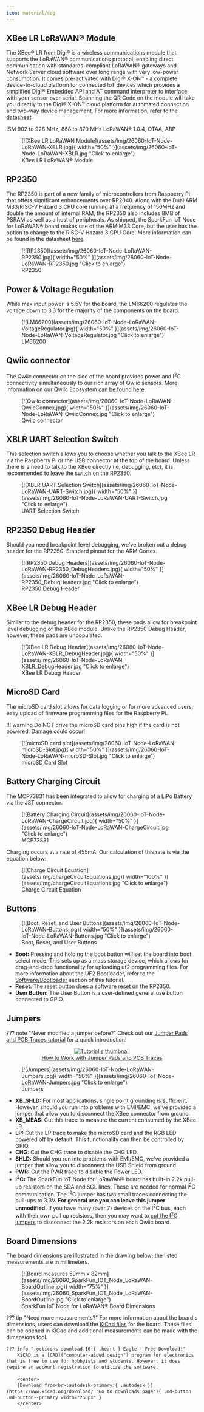 ```yaml
---
icon: material/cog
---
```


 
## XBee LR LoRaWAN® Module

The XBee® LR from Digi® is a wireless communications module that supports the LoRaWAN® communications protocol, enabling direct communication with standards-compliant LoRaWAN® gateways and Network Server cloud software over long range with very low-power consumption. It comes pre-activated with Digi® X-ON™ - a complete device-to-cloud platform for connected IoT devices which provides a simplified Digi® Embedded API and AT command interpreter to interface with your sensor over serial. Scanning the QR Code on the module will take you directly to the Digi® X-ON™ cloud platform for automated connection and two-way device management. For more information, refer to the [datasheet](assets/component_documentation/Digi-XBLR-Datasheet.pdf).


ISM 902 to 928 MHz, 868 to 870 MHz
LoRaWAN® 1.0.4, OTAA, ABP


<figure markdown>
[![XBee LR LoRaWAN Module](assets/img/26060-IoT-Node-LoRaWAN-XBLR.jpg){ width="50%" }](assets/img/26060-IoT-Node-LoRaWAN-XBLR.jpg "Click to enlarge")
<figcaption markdown>XBee LR LoRaWAN® Module</figcaption>
</figure>

## RP2350

The RP2350 is part of a new family of microcontrollers from Raspberry Pi that offers significant enhancements over RP2040. Along with the Dual ARM M33/RISC-V Hazard 3 CPU core running at a frequency of 150MHz and double the amount of internal RAM, the RP2350 also includes 8MB of PSRAM as well as a host of peripherals. As shipped, the SparkFun IoT Node for LoRaWAN® board makes use of the ARM M33 Core, but the user has the option to change to the RISC-V Hazard 3 CPU Core. More information can be found in the datasheet [here](assets/component_documentation/).

<figure markdown>
[![RP2350](assets/img/26060-IoT-Node-LoRaWAN-RP2350.jpg){ width="50%" }](assets/img/26060-IoT-Node-LoRaWAN-RP2350.jpg "Click to enlarge")
<figcaption markdown>RP2350</figcaption>
</figure>

## Power & Voltage Regulation

While max input power is 5.5V for the board, the LM66200 regulates the voltage down to 3.3 for the majority of the components on the board. 

<figure markdown>
[![LM66200](assets/img/26060-IoT-Node-LoRaWAN-VoltageRegulator.jpg){ width="50%" }](assets/img/26060-IoT-Node-LoRaWAN-VoltageRegulator.jpg "Click to enlarge")
<figcaption markdown>LM66200</figcaption>
</figure>

## Qwiic connector

The Qwiic connector on the side of the board provides power and I<sup>2</sup>C connectivity simultaneously to our rich array of Qwiic sensors. More information on our Qwiic Ecosystem [can be found here](https://www.sparkfun.com/qwiic). 


<figure markdown>
[![Qwiic connector](assets/img/26060-IoT-Node-LoRaWAN-QwiicConnex.jpg){ width="50%" }](assets/img/26060-IoT-Node-LoRaWAN-QwiicConnex.jpg "Click to enlarge")
<figcaption markdown>Qwiic connector</figcaption>
</figure>

## XBLR UART Selection Switch

This selection switch allows you to choose whether you talk to the XBee LR via the Raspberry Pi or the USB connector at the top of the board. Unless there is a need to talk to the XBee directly (ie, debugging, etc), it is recommended to leave the switch on the RP2350.

<figure markdown>
[![XBLR UART Selection Switch](assets/img/26060-IoT-Node-LoRaWAN-UART-Switch.jpg){ width="50%" }](assets/img/26060-IoT-Node-LoRaWAN-UART-Switch.jpg "Click to enlarge")
<figcaption markdown>UART Selection Switch</figcaption>
</figure>

## RP2350 Debug Header

Should you need breakpoint level debugging, we've broken out a debug header for the RP2350. Standard pinout for the ARM Cortex. 

<figure markdown>
[![RP2350 Debug Headers](assets/img/26060-IoT-Node-LoRaWAN-RP2350_DebugHeaders.jpg){ width="50%" }](assets/img/26060-IoT-Node-LoRaWAN-RP2350_DebugHeaders.jpg "Click to enlarge")
<figcaption markdown>RP2350 Debug Header</figcaption>
</figure>



## XBee LR Debug Header

Similar to the debug header for the RP2350, these pads allow for breakpoint level debugging of the XBee module. Unlike the RP2350 Debug Header, however, these pads are unpopulated. 

<figure markdown>
[![XBee LR Debug Header](assets/img/26060-IoT-Node-LoRaWAN-XBLR_DebugHeader.jpg){ width="50%" }](assets/img/26060-IoT-Node-LoRaWAN-XBLR_DebugHeader.jpg "Click to enlarge")
<figcaption markdown>XBee LR Debug Header</figcaption>
</figure>

## MicroSD Card

The microSD card slot allows for data logging or for more advanced users, easy upload of firmware programming files for the Raspberry Pi.

!!! warning
	Do NOT drive the microSD card pins high if the card is not powered. Damage could occur! 

<figure markdown>
[![microSD card slot](assets/img/26060-IoT-Node-LoRaWAN-microSD-Slot.jpg){ width="50%" }](assets/img/26060-IoT-Node-LoRaWAN-microSD-Slot.jpg "Click to enlarge")
<figcaption markdown>microSD Card Slot</figcaption>
</figure>


## Battery Charging Circuit

The MCP73831 has been integrated to allow for charging of a LiPo Battery via the JST connector. 

<figure markdown>
[![Battery Charging Circuit](assets/img/26060-IoT-Node-LoRaWAN-ChargeCircuit.jpg){ width="50%" }](assets/img/26060-IoT-Node-LoRaWAN-ChargeCircuit.jpg "Click to enlarge")
<figcaption markdown>MCP73831</figcaption>
</figure>

Charging occurs at a rate of 455mA. Our calculation of this rate is via the equation below: 

<figure markdown>
[![Charge Circuit Equation](assets/img/chargeCircuitEquations.jpg){ width="100%" }](assets/img/chargeCircuitEquations.jpg "Click to enlarge")
<figcaption markdown>Charge Circuit Equation</figcaption>
</figure>




## Buttons

<figure markdown>
[![Boot, Reset, and User Buttons](assets/img/26060-IoT-Node-LoRaWAN-Buttons.jpg){ width="50%" }](assets/img/26060-IoT-Node-LoRaWAN-Buttons.jpg "Click to enlarge")
<figcaption markdown>Boot, Reset, and User Buttons</figcaption>
</figure>

* <b>Boot:</b>
	Pressing and holding the boot button will set the board into boot select mode. This sets up as a mass storage device, which allows for drag-and-drop functionality for uploading uf2 programming files. For more information about the UF2 Bootloader, refer to the [Software/Bootloader](./uf2.md) section of this tutorial. 
* <b>Reset:</b>
	The reset button does a software reset on the RP2350. 
* <b>User Button:</b>
	The User Button is a user-defined general use button connected to GPIO. 



## Jumpers

??? note "Never modified a jumper before?"
	Check out our <a href="https://learn.sparkfun.com/tutorials/664">Jumper Pads and PCB Traces tutorial</a> for a quick introduction!
	<p align="center">
		<a href="https://learn.sparkfun.com/tutorials/664">
		<img src="https://cdn.sparkfun.com/c/264-148/assets/learn_tutorials/6/6/4/PCB_TraceCutLumenati.jpg" alt="Tutorial's thumbnail"><br>
        How to Work with Jumper Pads and PCB Traces</a>
	</p>

<figure markdown>
[![Jumpers](assets/img/26060-IoT-Node-LoRaWAN-Jumpers.jpg){ width="50%" }](assets/img/26060-IoT-Node-LoRaWAN-Jumpers.jpg "Click to enlarge")
<figcaption markdown>Jumpers</figcaption>
</figure>


* <b>XB_SHLD: </b>
	For most applications, single point grounding is sufficient. However, should you run into problems with EMI/EMC, we've provided a jumper that allow you to disconnect the XBee connector from ground.
* <b>XB_MEAS: </b>
	Cut this trace to measure the current consumed by the XBee LR. 
* <b>LP:</b>
	Cut the LP trace to make the microSD card and the RGB LED powered off by default. This functionality can then be controlled by GPIO. 
* <b>CHG:</b>
	Cut the CHG trace to disable the CHG LED. 
* <b>SHLD:</b>
	Should you run into problems with EMI/EMC, we've provided a jumper that allow you to disconnect the USB Shield from ground.
* <b>PWR:</b>
	Cut the PWR trace to disable the Power LED. 
* <b>I<sup>2</sup>C:</b>
	The SparkFun IoT Node for LoRaWAN® board has built-in 2.2k pull-up resistors on the SDA and SCL lines. These are needed for normal I<sup>2</sup>C communication. The I<sup>2</sup>C jumper has two small traces connecting the pull-ups to 3.3V. **For general use you can leave this jumper unmodified.** If you have many (over 7) devices on the I<sup>2</sup>C bus, each with their own pull up resistors, then you may want to [cut the I<sup>2</sup>C jumpers](https://learn.sparkfun.com/tutorials/how-to-work-with-jumper-pads-and-pcb-traces) to disconnect the 2.2k resistors on each Qwiic board.




## Board Dimensions

The board dimensions are illustrated in the drawing below; the listed measurements are in millimeters.


<figure markdown>
[![Board measures 59mm x 82mm](assets/img/26060_SparkFun_IOT_Node_LoRaWAN-BoardOutline.jpg){ width="75%" }](assets/img/26060_SparkFun_IOT_Node_LoRaWAN-BoardOutline.jpg "Click to enlarge")
<figcaption markdown>SparkFun IoT Node for LoRaWAN® Board Dimensions</figcaption>
</figure>

	
??? tip "Need more measurements?"
	For more information about the board's dimensions, users can download the [KiCad files](../assets/board_files/SparkFun_IoT_Node_LoRaWAN_KiCADFiles.zip) for the board. These files can be opened in KiCad and additional measurements can be made with the dimensions tool.

	??? info ":octicons-download-16:{ .heart } Eagle - Free Download!"
		KiCAD is a [CAD]("computer-aided design") program for electronics that is free to use for hobbyists and students. However, it does require an account registration to utilize the software.

		<center>
		[Download from<br>:autodesk-primary:{ .autodesk }](https://www.kicad.org/download/ "Go to downloads page"){ .md-button .md-button--primary width="250px" }
		</center>

	
